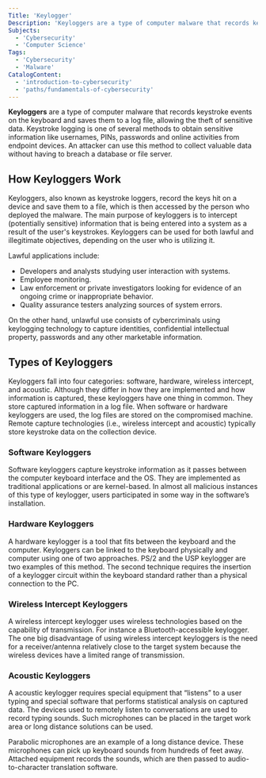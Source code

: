 ```yaml
---
Title: 'Keylogger'
Description: 'Keyloggers are a type of computer malware that records keystroke events on the keyboard and saves them to a log file, allowing the theft of sensitive data like passwords.'
Subjects:
  - 'Cybersecurity'
  - 'Computer Science'
Tags:
  - 'Cybersecurity'
  - 'Malware'
CatalogContent:
  - 'introduction-to-cybersecurity'
  - 'paths/fundamentals-of-cybersecurity'
---
```


**Keyloggers** are a type of computer malware that records keystroke events on the keyboard and saves them to a log file, allowing the theft of sensitive data.
Keystroke logging is one of several methods to obtain sensitive information like usernames, PINs, passwords and online activities from endpoint devices. An attacker can use this method to collect valuable data without having to breach a database or file server.

## How Keyloggers Work

Keyloggers, also known as keystroke loggers, record the keys hit on a device and save them to a file, which is then accessed by the person who deployed the malware.
The main purpose of keyloggers is to intercept (potentially sensitive) information that is being entered into a system as a result of the user's keystrokes.
Keyloggers can be used for both lawful and illegitimate objectives, depending on the user who is utilizing it.

Lawful applications include:

- Developers and analysts studying user interaction with systems.
- Employee monitoring.
- Law enforcement or private investigators looking for evidence of an ongoing crime or inappropriate behavior.
- Quality assurance testers analyzing sources of system errors.

On the other hand, unlawful use consists of cybercriminals using keylogging technology to capture identities, confidential intellectual property, passwords and any other marketable information.

## Types of Keyloggers

Keyloggers fall into four categories: software, hardware, wireless intercept, and acoustic. Although they differ in how they are implemented and how information is captured, these keyloggers have one thing in common. They store captured information in a log file.
When software or hardware keyloggers are used, the log files are stored on the compromised machine.
Remote capture technologies (i.e., wireless intercept and acoustic) typically store keystroke data on the collection device.

### Software Keyloggers

Software keyloggers capture keystroke information as it passes between the computer keyboard interface and the OS. They are implemented as traditional applications or are kernel-based. In almost all malicious instances of this type of keylogger, users participated in some way in the software’s installation.

### Hardware Keyloggers

A hardware keylogger is a tool that fits between the keyboard and the computer. Keyloggers can be linked to the keyboard physically and computer using one of two approaches. PS/2 and the USP keylogger are two examples of this method.
The second technique requires the insertion of a keylogger circuit within the keyboard standard rather than a physical connection to the PC.

### Wireless Intercept Keyloggers

A wireless intercept keylogger uses wireless technologies based on the capability of transmission. For instance a Bluetooth-accessible keylogger.
The one big disadvantage of using wireless intercept keyloggers is the need for a receiver/antenna relatively close to the target system because the wireless devices have a limited range of transmission.

### Acoustic Keyloggers

A acoustic keylogger requires special equipment that “listens” to a user typing and special software that performs statistical analysis on captured data.
The devices used to remotely listen to conversations are used to record typing sounds. Such microphones can be placed in the target work area or long distance solutions can be used.

Parabolic microphones are an example of a long distance device. These microphones can pick up keyboard sounds from hundreds of feet away. Attached equipment records the sounds, which are then passed to audio-to-character translation software.
